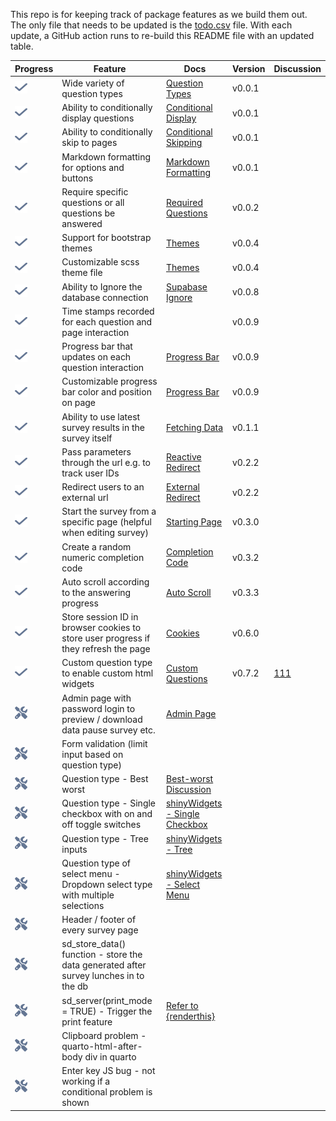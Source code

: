 
<!-- README.md is generated from README.Rmd. Please edit this file -->

This repo is for keeping track of package features as we build them out.
The only file that needs to be updated is the
[todo.csv](https://github.com/surveydown-dev/todo/blob/main/todo.csv)
file. With each update, a GitHub action runs to re-build this README
file with an updated table.

| Progress                                                                                                                                                        | Feature                                                                               | Docs                                                                                                                    | Version | Discussion                                                               |
|-----------------------------------------------------------------------------------------------------------------------------------------------------------------|---------------------------------------------------------------------------------------|-------------------------------------------------------------------------------------------------------------------------|---------|--------------------------------------------------------------------------|
| <img src="https://raw.githubusercontent.com/surveydown-dev/todo/refs/heads/main/images/check.svg" alt="Check mark" width="20" height="20">                      | Wide variety of question types                                                        | <a href="https://surveydown.org/question-types">Question Types</a>                                                      | v0.0.1  |                                                                          |
| <img src="https://raw.githubusercontent.com/surveydown-dev/todo/refs/heads/main/images/check.svg" alt="Check mark" width="20" height="20">                      | Ability to conditionally display questions                                            | <a href="https://surveydown.org/conditional-control#conditional-display">Conditional Display</a>                        | v0.0.1  |                                                                          |
| <img src="https://raw.githubusercontent.com/surveydown-dev/todo/refs/heads/main/images/check.svg" alt="Check mark" width="20" height="20">                      | Ability to conditionally skip to pages                                                | <a href="https://surveydown.org/conditional-control#conditional-skipping">Conditional Skipping</a>                      | v0.0.1  |                                                                          |
| <img src="https://raw.githubusercontent.com/surveydown-dev/todo/refs/heads/main/images/check.svg" alt="Check mark" width="20" height="20">                      | Markdown formatting for options and buttons                                           | <a href="https://surveydown.org/question-formatting#markdown-formatting">Markdown Formatting</a>                        | v0.0.1  |                                                                          |
| <img src="https://raw.githubusercontent.com/surveydown-dev/todo/refs/heads/main/images/check.svg" alt="Check mark" width="20" height="20">                      | Require specific questions or all questions be answered                               | <a href="https://surveydown.org/server-options#required-questions">Required Questions</a>                               | v0.0.2  |                                                                          |
| <img src="https://raw.githubusercontent.com/surveydown-dev/todo/refs/heads/main/images/check.svg" alt="Check mark" width="20" height="20">                      | Support for bootstrap themes                                                          | <a href="https://surveydown.org/survey-components#changing-the-look-and-feel">Themes</a>                                | v0.0.4  |                                                                          |
| <img src="https://raw.githubusercontent.com/surveydown-dev/todo/refs/heads/main/images/check.svg" alt="Check mark" width="20" height="20">                      | Customizable scss theme file                                                          | <a href="https://surveydown.org/survey-components#changing-the-look-and-feel">Themes</a>                                | v0.0.4  |                                                                          |
| <img src="https://raw.githubusercontent.com/surveydown-dev/todo/refs/heads/main/images/check.svg" alt="Check mark" width="20" height="20">                      | Ability to Ignore the database connection                                             | <a href="https://surveydown.org/store-data#ignoring-the-supabase-connection">Supabase Ignore</a>                        | v0.0.8  |                                                                          |
| <img src="https://raw.githubusercontent.com/surveydown-dev/todo/refs/heads/main/images/check.svg" alt="Check mark" width="20" height="20">                      | Time stamps recorded for each question and page interaction                           |                                                                                                                         | v0.0.9  |                                                                          |
| <img src="https://raw.githubusercontent.com/surveydown-dev/todo/refs/heads/main/images/check.svg" alt="Check mark" width="20" height="20">                      | Progress bar that updates on each question interaction                                | <a href="https://surveydown.org/survey-components#progress-bar">Progress Bar</a>                                        | v0.0.9  |                                                                          |
| <img src="https://raw.githubusercontent.com/surveydown-dev/todo/refs/heads/main/images/check.svg" alt="Check mark" width="20" height="20">                      | Customizable progress bar color and position on page                                  | <a href="https://surveydown.org/survey-components#progress-bar">Progress Bar</a>                                        | v0.0.9  |                                                                          |
| <img src="https://raw.githubusercontent.com/surveydown-dev/todo/refs/heads/main/images/check.svg" alt="Check mark" width="20" height="20">                      | Ability to use latest survey results in the survey itself                             | <a href="https://surveydown.org/fetch-data#reactive-fetching">Fetching Data</a>                                         | v0.1.1  |                                                                          |
| <img src="https://raw.githubusercontent.com/surveydown-dev/todo/refs/heads/main/images/check.svg" alt="Check mark" width="20" height="20">                      | Pass parameters through the url e.g. to track user IDs                                | <a href="https://surveydown.org/redirect#reactive-redirect">Reactive Redirect</a>                                       | v0.2.2  |                                                                          |
| <img src="https://raw.githubusercontent.com/surveydown-dev/todo/refs/heads/main/images/check.svg" alt="Check mark" width="20" height="20">                      | Redirect users to an external url                                                     | <a href="https://surveydown.org/redirect">External Redirect</a>                                                         | v0.2.2  |                                                                          |
| <img src="https://raw.githubusercontent.com/surveydown-dev/todo/refs/heads/main/images/check.svg" alt="Check mark" width="20" height="20">                      | Start the survey from a specific page (helpful when editing survey)                   | <a href="https://surveydown.org/server-options#starting-page">Starting Page</a>                                         | v0.3.0  |                                                                          |
| <img src="https://raw.githubusercontent.com/surveydown-dev/todo/refs/heads/main/images/check.svg" alt="Check mark" width="20" height="20">                      | Create a random numeric completion code                                               | <a href="https://surveydown.org/reactivity#displaying-stored-values-e.g.-a-completion-code">Completion Code</a>         | v0.3.2  |                                                                          |
| <img src="https://raw.githubusercontent.com/surveydown-dev/todo/refs/heads/main/images/check.svg" alt="Check mark" width="20" height="20">                      | Auto scroll according to the answering progress                                       | <a href="https://surveydown.org/server-options#auto-scroll">Auto Scroll</a>                                             | v0.3.3  |                                                                          |
| <img src="https://raw.githubusercontent.com/surveydown-dev/todo/refs/heads/main/images/check.svg" alt="Check mark" width="20" height="20">                      | Store session ID in browser cookies to store user progress if they refresh the page   | <a href="https://surveydown.org/server-options#cookie">Cookies</a>                                                      | v0.6.0  |                                                                          |
| <img src="https://raw.githubusercontent.com/surveydown-dev/todo/refs/heads/main/images/check.svg" alt="Check mark" width="20" height="20">                      | Custom question type to enable custom html widgets                                    | <a href="https://surveydown.org/custom-questions">Custom Questions</a>                                                  | v0.7.2  | <a href="https://github.com/orgs/surveydown-dev/discussions/111">111</a> |
| <img src="https://raw.githubusercontent.com/surveydown-dev/todo/refs/heads/main/images/screwdriver-wrench.svg" alt="Screwdriver wrench" width="20" height="20"> | Admin page with password login to preview / download data pause survey etc.           | <a href="https://surveydown.org/server-options#admin-page">Admin Page</a>                                               |         |                                                                          |
| <img src="https://raw.githubusercontent.com/surveydown-dev/todo/refs/heads/main/images/screwdriver-wrench.svg" alt="Screwdriver wrench" width="20" height="20"> | Form validation (limit input based on question type)                                  |                                                                                                                         |         |                                                                          |
| <img src="https://raw.githubusercontent.com/surveydown-dev/todo/refs/heads/main/images/screwdriver-wrench.svg" alt="Screwdriver wrench" width="20" height="20"> | Question type - Best worst                                                            | <a href="https://github.com/orgs/surveydown-dev/discussions/127">Best-worst Discussion</a>                              |         |                                                                          |
| <img src="https://raw.githubusercontent.com/surveydown-dev/todo/refs/heads/main/images/screwdriver-wrench.svg" alt="Screwdriver wrench" width="20" height="20"> | Question type - Single checkbox with on and off toggle switches                       | <a href="https://github.com/dreamRs/shinyWidgets?tab=readme-ov-file#single-checkbox">shinyWidgets - Single Checkbox</a> |         |                                                                          |
| <img src="https://raw.githubusercontent.com/surveydown-dev/todo/refs/heads/main/images/screwdriver-wrench.svg" alt="Screwdriver wrench" width="20" height="20"> | Question type - Tree inputs                                                           | <a href="https://github.com/dreamRs/shinyWidgets?tab=readme-ov-file#tree">shinyWidgets - Tree</a>                       |         |                                                                          |
| <img src="https://raw.githubusercontent.com/surveydown-dev/todo/refs/heads/main/images/screwdriver-wrench.svg" alt="Screwdriver wrench" width="20" height="20"> | Question type of select menu - Dropdown select type with multiple selections          | <a href="https://github.com/dreamRs/shinyWidgets?tab=readme-ov-file#select-menu">shinyWidgets - Select Menu</a>         |         |                                                                          |
| <img src="https://raw.githubusercontent.com/surveydown-dev/todo/refs/heads/main/images/screwdriver-wrench.svg" alt="Screwdriver wrench" width="20" height="20"> | Header / footer of every survey page                                                  |                                                                                                                         |         |                                                                          |
| <img src="https://raw.githubusercontent.com/surveydown-dev/todo/refs/heads/main/images/screwdriver-wrench.svg" alt="Screwdriver wrench" width="20" height="20"> | sd_store_data() function - store the data generated after survey lunches in to the db |                                                                                                                         |         |                                                                          |
| <img src="https://raw.githubusercontent.com/surveydown-dev/todo/refs/heads/main/images/screwdriver-wrench.svg" alt="Screwdriver wrench" width="20" height="20"> | sd_server(print_mode = TRUE) - Trigger the print feature                              | <a href="https://github.com/jhelvy/renderthis/blob/main/R/pdf.R">Refer to {renderthis}</a>                              |         |                                                                          |
| <img src="https://raw.githubusercontent.com/surveydown-dev/todo/refs/heads/main/images/screwdriver-wrench.svg" alt="Screwdriver wrench" width="20" height="20"> | Clipboard problem - quarto-html-after-body div in quarto                              |                                                                                                                         |         |                                                                          |
| <img src="https://raw.githubusercontent.com/surveydown-dev/todo/refs/heads/main/images/screwdriver-wrench.svg" alt="Screwdriver wrench" width="20" height="20"> | Enter key JS bug - not working if a conditional problem is shown                      |                                                                                                                         |         |                                                                          |
